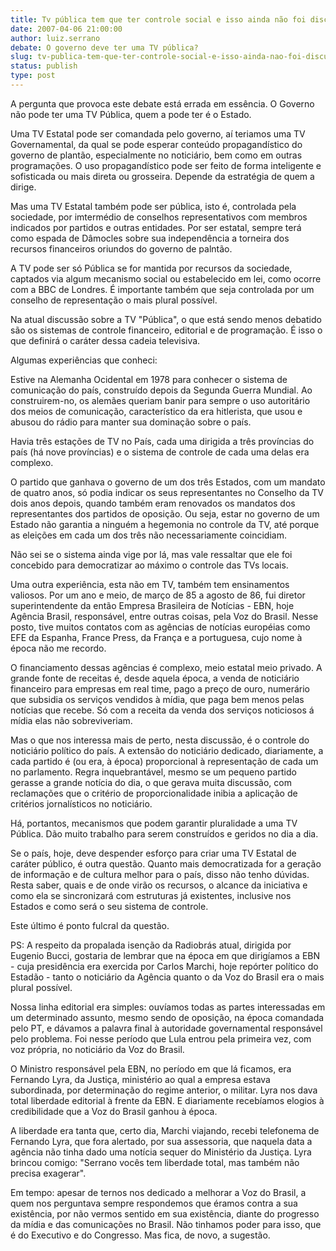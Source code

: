 ```yaml
---
title: Tv pública tem que ter controle social e isso ainda não foi discutido detalhamente
date: 2007-04-06 21:00:00
author: luiz.serrano
debate: O governo deve ter uma TV pública?
slug: tv-publica-tem-que-ter-controle-social-e-isso-ainda-nao-foi-discutido-detalhamente
status: publish 
type: post
---
```


A pergunta que provoca este debate está errada em essência. O Governo não pode ter uma TV Pública, quem a pode ter é o Estado.   

Uma TV Estatal pode ser comandada pelo governo, aí teriamos uma TV Governamental, da qual se pode esperar conteúdo propagandístico do governo de plantão, especialmente no noticiário, bem como em outras programações. O uso propagandístico pode ser feito de forma inteligente e sofisticada ou mais direta ou grosseira. Depende da estratégia de quem a dirige.   

Mas uma TV Estatal também pode ser pública, isto é, controlada pela sociedade, por imtermédio de conselhos representativos com membros indicados por partidos e outras entidades. Por ser estatal, sempre terá como espada de Dâmocles sobre sua independência a torneira dos recursos financeiros oriundos do governo de palntão.   

A TV pode ser só Pública se for mantida por recursos da sociedade, captados via algum mecanismo social ou estabelecido em lei, como ocorre com a BBC de Londres. É importante também que seja controlada por um conselho de representação o mais plural possível.  

Na atual discussão sobre a TV "Pública", o que está sendo menos debatido são os sistemas de controle financeiro, editorial e de programação. É isso o que definirá o caráter dessa cadeia televisiva.  

Algumas experiências que conheci:  

Estive na Alemanha Ocidental em 1978 para conhecer o sistema de comunicação do país, construído depois da Segunda Guerra Mundial. Ao construirem-no, os alemães queriam banir para sempre o uso autoritário dos meios de comunicação, característico da era hitlerista, que usou e abusou do rádio para manter sua dominação sobre o país.   

Havia três estações de TV no País, cada uma dirigida a três províncias do país (há nove províncias) e o sistema de controle de cada uma delas era complexo.  

O partido que ganhava o governo de um dos três Estados, com um mandato de quatro anos, só podia indicar os seus representantes no Conselho da TV dois anos depois, quando também eram renovados os mandatos dos representantes dos partidos de oposição. Ou seja, estar no governo de um Estado não garantia a ninguém a hegemonia no controle da TV, até porque as eleições em cada um dos três não necessariamente coincidiam.  

Não sei se o sistema ainda vige por lá, mas vale ressaltar que ele foi concebido para democratizar ao máximo o controle das TVs locais.  

Uma outra experiência, esta não em TV, também tem ensinamentos valiosos. Por um ano e meio, de março de 85 a agosto de 86, fui diretor superintendente da então Empresa Brasileira de Notícias - EBN, hoje Agência Brasil, responsável, entre outras coisas, pela Voz do Brasil. Nesse posto, tive muitos contatos com as agências de notícias européias como EFE da Espanha, France Press, da França e a portuguesa, cujo nome à época não me recordo.   

O financiamento dessas agências é complexo, meio estatal meio privado. A grande fonte de receitas é, desde aquela época, a venda de noticiário financeiro para empresas em real time, pago a preço de ouro, numerário que subsidia os serviços vendidos à mídia, que paga bem menos pelas notícias que recebe. Só com a receita da venda dos serviços noticiosos á mídia elas não sobreviveriam.  

Mas o que nos interessa mais de perto, nesta discussão, é o controle do noticiário político do país. A extensão do noticiário dedicado, diariamente, a cada partido é (ou era, à época) proporcional à representação de cada um no parlamento. Regra inquebrantável, mesmo se um pequeno partido gerasse a grande notícia do dia, o que gerava muita discussão, com reclamações que o critério de proporcionalidade inibia a aplicação de critérios jornalísticos no noticiário.   

Há, portantos, mecanismos que podem garantir pluralidade a uma TV Pública. Dão muito trabalho para serem construídos e geridos no dia a dia.   

Se o país, hoje, deve despender esforço para criar uma TV Estatal de caráter público, é outra questão. Quanto mais democratizada for a geração de informação e de cultura melhor para o país, disso não tenho dúvidas. Resta saber, quais e de onde virão os recursos, o alcance da iniciativa e como ela se sincronizará com estruturas já existentes, inclusive nos Estados e como será o seu sistema de controle.   

Este último é ponto fulcral da questão.   

PS: A respeito da propalada isenção da Radiobrás atual, dirigida por Eugenio Bucci, gostaria de lembrar que na época em que dirigíamos a EBN - cuja presidência era exercida por Carlos Marchi, hoje repórter político do Estadão - tanto o noticiário da Agência quanto o da Voz do Brasil era o mais plural possível.   

Nossa linha editorial era simples: ouvíamos todas as partes interessadas em um determinado assunto, mesmo sendo de oposição, na época comandada pelo PT, e dávamos a palavra final à autoridade governamental responsável pelo problema. Foi nesse período que Lula entrou pela primeira vez, com voz própria, no noticiário da Voz do Brasil.   

O Ministro responsável pela EBN, no período em que lá ficamos, era Fernando Lyra, da Justiça, ministério ao qual a empresa estava subordinada, por determinação do regime anterior, o militar. Lyra nos dava total liberdade editorial à frente da EBN. E diariamente recebíamos elogios à credibilidade que a Voz do Brasil ganhou à época.   

A liberdade era tanta que, certo dia, Marchi viajando, recebi telefonema de Fernando Lyra, que fora alertado, por sua assessoria, que naquela data a agência não tinha dado uma notícia sequer do Ministério da Justiça. Lyra brincou comigo: "Serrano vocês tem liberdade total, mas também não precisa exagerar".  

Em tempo: apesar de ternos nos dedicado a melhorar a Voz do Brasil, a quem nos perguntava sempre respondemos que éramos contra a sua existência, por não vermos sentido em sua existência, diante do progresso da mídia e das comunicações no Brasil. Não tinhamos poder para isso, que é do Executivo e do Congresso. Mas fica, de novo, a sugestão.
